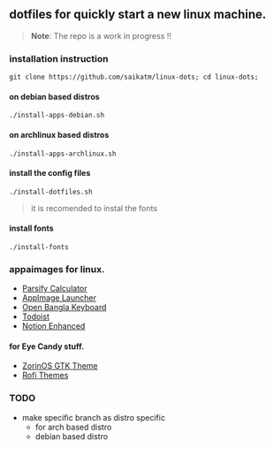 ## dotfiles for quickly start a new linux machine.

> **Note**: The repo is a work in progress ‼️

### installation instruction 
`git clone https://github.com/saikatm/linux-dots; cd linux-dots;` 
#### on debian based distros
`./install-apps-debian.sh` 
#### on archlinux based distros
`./install-apps-archlinux.sh`

#### install the config files
`./install-dotfiles.sh`

> it is recomended to instal the fonts
#### install fonts 
`./install-fonts` 

### appaimages for linux.
- [Parsify Calculator](https://github.com/parsify-dev/desktop)  
- [AppImage Launcher](https://github.com/TheAssassin/AppImageLauncher/releases)
- [Open Bangla Keyboard](https://github.com/OpenBangla/OpenBangla-Keyboard)
- [Todoist](https://todoist.com/help/articles/how-to-install-todoist-on-linux#:~:text=version%20using%20AppImage-,Download,.,-Move%20it%20to)
- [Notion Enhanced](https://notion-enhancer.github.io/getting-started/installation#:~:text=x86_64%20build%20(enhanced)%3A%20.AppImage%2C%20.zip)

#### for Eye Candy stuff.

- [ZorinOS GTK Theme](https://github.com/ZorinOS/zorin-desktop-themes) 
- [Rofi Themes](https://github.com/adi1090x/rofi)

### TODO
 - make specific branch as distro specific
   - for arch based distro
   - debian based distro 
